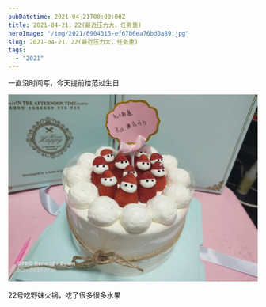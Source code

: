 ```yaml
---
pubDatetime: 2021-04-21T00:00:00Z
title: 2021-04-21，22(最近压力大，任务重)
heroImage: "/img/2021/6904315-ef67b6ea76bd0a89.jpg"
slug: 2021-04-21，22(最近压力大，任务重)
tags:
  - "2021"
---
```


一直没时间写，今天提前给范过生日

![](../../../../public/img/2021/6904315-ef67b6ea76bd0a89.jpg)

22号吃野妹火锅，吃了很多很多水果
